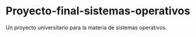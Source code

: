 # Proyecto-final-sistemas-operativos

Un proyecto universitario para la materia de sistemas operativos.
